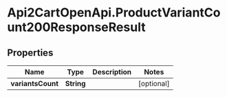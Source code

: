 # Api2CartOpenApi.ProductVariantCount200ResponseResult

## Properties

Name | Type | Description | Notes
------------ | ------------- | ------------- | -------------
**variantsCount** | **String** |  | [optional] 



